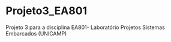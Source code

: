 # Projeto3_EA801
Projeto 3 para a disciplina EA801- Laboratório Projetos Sistemas Embarcados (UNICAMP)
